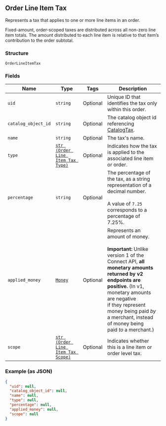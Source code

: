 ## Order Line Item Tax

Represents a tax that applies to one or more line items in an order.

Fixed-amount, order-scoped taxes are distributed across all non-zero line item totals.
The amount distributed to each line item is relative to that item’s contribution to the
order subtotal.

### Structure

`OrderLineItemTax`

### Fields

| Name | Type | Tags | Description |
|  --- | --- | --- | --- |
| `uid` | `string` | Optional | Unique ID that identifies the tax only within this order. |
| `catalog_object_id` | `string` | Optional | The catalog object id referencing [CatalogTax](./models/catalog-tax.md). |
| `name` | `string` | Optional | The tax's name. |
| `type` | [`str (Order Line Item Tax Type)`](/doc/models/order-line-item-tax-type.md) | Optional | Indicates how the tax is applied to the associated line item or order. |
| `percentage` | `string` | Optional | The percentage of the tax, as a string representation of a decimal number.<br><br>A value of `7.25` corresponds to a percentage of 7.25%. |
| `applied_money` | [`Money`](/doc/models/money.md) | Optional | Represents an amount of money.<br><br>__Important:__ Unlike version 1 of the Connect API, __all monetary amounts<br>returned by v2 endpoints are positive.__ (In v1, monetary amounts are negative<br>if they represent money being paid _by_ a merchant, instead of money being<br>paid _to_ a merchant.) |
| `scope` | [`str (Order Line Item Tax Scope)`](/doc/models/order-line-item-tax-scope.md) | Optional | Indicates whether this is a line item or order level tax. |

### Example (as JSON)

```json
{
  "uid": null,
  "catalog_object_id": null,
  "name": null,
  "type": null,
  "percentage": null,
  "applied_money": null,
  "scope": null
}
```

